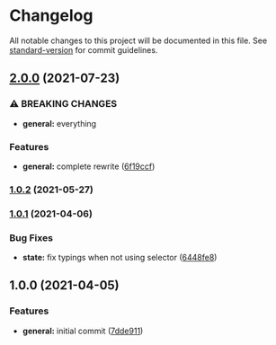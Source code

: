 # Changelog

All notable changes to this project will be documented in this file. See [standard-version](https://github.com/conventional-changelog/standard-version) for commit guidelines.

## [2.0.0](https://github.com/ezylean/svelte-makina/compare/v1.0.2...v2.0.0) (2021-07-23)


### ⚠ BREAKING CHANGES

* **general:** everything

### Features

* **general:** complete rewrite ([6f19ccf](https://github.com/ezylean/svelte-makina/commit/6f19ccf5207c0634d1567814ea795daba44a8c4d))

### [1.0.2](https://github.com/ezylean/svelte-makina/compare/v1.0.1...v1.0.2) (2021-05-27)

### [1.0.1](https://github.com/ezylean/svelte-makina/compare/v1.0.0...v1.0.1) (2021-04-06)


### Bug Fixes

* **state:** fix typings when not using selector ([6448fe8](https://github.com/ezylean/svelte-makina/commit/6448fe885d0eaee5cdbd7d8ccfe30cf83e082a94))

## 1.0.0 (2021-04-05)


### Features

* **general:** initial commit ([7dde911](https://github.com/ezylean/svelte-makina/commit/7dde911b46066cc68d8b3466edfa3340b1a6b494))
